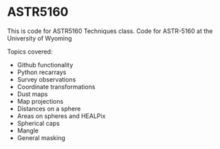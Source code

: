 # ASTR5160

This is code for ASTR5160 Techniques class.
Code for ASTR-5160 at the University of Wyoming

Topics covered:
- Github  functionality
- Python recarrays
- Survey observations
- Coordinate transformations
- Dust maps
- Map projections
- Distances on a sphere
- Areas on spheres and HEALPix
- Spherical caps
- Mangle
- General masking